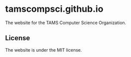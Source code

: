 tamscompsci.github.io
===========
The website for the TAMS Computer Science Organization.

## License
The website is under the MIT license.
